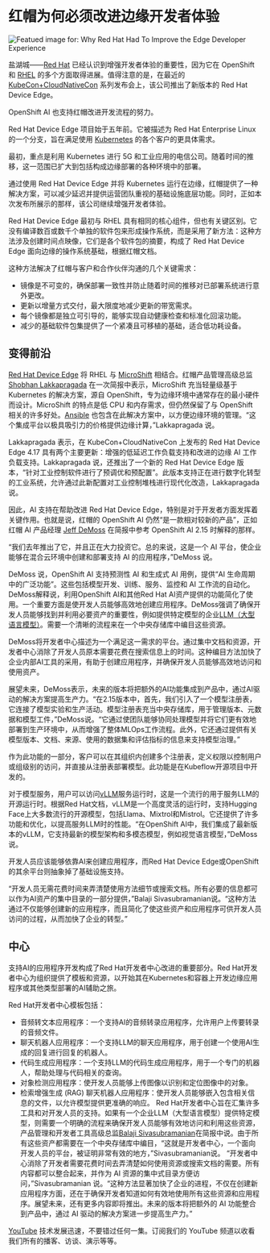 # 红帽为何必须改进边缘开发者体验

![Featued image for: Why Red Hat Had To Improve the Edge Developer Experience](https://cdn.thenewstack.io/media/2024/11/cc739340-planet-volumes-bq1nbwrwzwe-unsplash-1024x585.jpg)

盐湖城——[Red Hat](https://www.openshift.com/try?utm_content=inline+mention) 已经认识到增强开发者体验的重要性，因为它在 OpenShift 和 [RHEL](https://thenewstack.io/configure-multiple-websites-on-a-single-rhel-based-apache-host/) 的多个方面取得进展。值得注意的是，在最近的 [KubeCon+CloudNativeCon](https://events.linuxfoundation.org/kubecon-cloudnativecon-north-america/) 系列发布会上，该公司推出了新版本的 Red Hat Device Edge。

OpenShift AI 也支持红帽改进开发流程的努力。

Red Hat Device Edge 项目始于五年前。它被描述为 Red Hat Enterprise Linux 的一个分支，旨在满足使用 [Kubernetes](https://thenewstack.io/kubernetes/) 的各个客户的更具体需求。

最初，重点是利用 Kubernetes 进行 5G 和工业应用的电信公司。随着时间的推移，这一范围已扩大到包括构成边缘部署的各种环境中的部署。

通过使用 Red Hat Device Edge 并将 Kubernetes 运行在边缘，红帽提供了一种解决方案，可以减少延迟并提供运营团队重视的基础设施底层功能。同时，正如本次发布所展示的那样，该公司继续增强开发者体验。

Red Hat Device Edge 最初与 RHEL 具有相同的核心组件，但也有关键区别。它没有编译数百或数千个单独的软件包来形成操作系统，而是采用了新方法：这种方法涉及创建时间点映像，它们是各个软件包的摘要，构成了 Red Hat Device Edge 面向边缘的操作系统基础，根据红帽文档。

这种方法解决了红帽与客户和合作伙伴沟通的几个关键需求：

- 镜像是不可变的，确保部署一致性并防止随着时间的推移对已部署系统进行意外更改。
- 更新以增量方式交付，最大限度地减少更新的带宽需求。
- 每个镜像都是独立可引导的，能够实现自动健康检查和标准化回滚功能。
- 减少的基础软件包集提供了一个紧凑且可移植的基础，适合低功耗设备。

## 变得前沿

[Red Hat Device Edge](https://www.redhat.com/en/technologies/device-edge) 将 RHEL 与 [MicroShift](https://www.redhat.com/en/topics/edge-computing/microshift) 相结合。红帽产品管理高级总监 [Shobhan Lakkapragada](https://www.linkedin.com/in/shobhan) 在一次简报中表示，MicroShift 充当轻量级基于 Kubernetes 的解决方案，源自 OpenShift，专为边缘环境中通常存在的最小硬件而设计。MicroShift 的特点是低 CPU 和内存需求，但仍然保留了与 OpenShift 相关的许多好处。[Ansible](https://thenewstack.io/red-hat-ansible-lightspeed-uses-ai-to-automate-infrastructure-management/) 也包含在此解决方案中，以方便边缘环境的管理。“这个集成平台以极具吸引力的价格提供边缘计算，”Lakkapragada 说。

Lakkapragada 表示，在 KubeCon+CloudNativeCon 上发布的 Red Hat Device Edge 4.17 具有两个主要更新：增强的低延迟工作负载支持和改进的边缘 AI 工作负载支持。Lakkapragada 说，还推出了一个新的 Red Hat Device Edge 版本，“针对工业控制软件进行了预调优和预配置”。此版本支持正在进行数字化转型的工业系统，允许通过此新配置对工业控制堆栈进行现代化改造，Lakkapragada 说。

因此，AI 支持在帮助改进 Red Hat Device Edge，特别是对于开发者方面发挥着关键作用。也就是说，红帽的 OpenShift AI 仍然“是一款相对较新的产品”，正如红帽 AI 产品经理 [Jeff DeMoss](https://www.linkedin.com/in/jeff-demoss/) 在简报中参考 OpenShift AI 2.15 时解释的那样。

“我们去年推出了它，并且正在大力投资它。总的来说，这是一个 AI 平台，使企业能够在混合云环境中创建和部署支持 AI 的应用程序，”DeMoss 说。

DeMoss 说，OpenShift AI 支持预测性 AI 和生成式 AI 用例，提供“AI 生命周期中的广泛功能”。这些包括模型开发、训练、服务、监控和 AI 工作流的自动化。
DeMoss解释说，利用OpenShift AI和其他Red Hat AI资产提供的功能简化了使用。一个重要方面是使开发人员能够高效地创建应用程序。DeMoss强调了确保开发人员能够找到并利用必要资产的重要性，例如提供特定模型的企业[LLM（大型语言模型）](https://thenewstack.io/llm/)。需要一个清晰的流程来在一个中央存储库中编目这些资源。

DeMoss将开发者中心描述为一个满足这一需求的平台。通过集中文档和资源，开发者中心消除了开发人员原本需要花费在搜索信息上的时间。这种编目方法加快了企业内部AI工具的采用，有助于创建应用程序，并确保开发人员能够高效地访问和使用资产。

展望未来，DeMoss表示，未来的版本将把额外的AI功能集成到产品中，通过AI驱动的解决方案提高生产力。“在2.15版本中，首先，我们引入了一个模型注册表，它连接了模型实验和生产活动。模型注册表充当中央存储库，用于管理版本、元数据和模型工件，”DeMoss说。“它通过使团队能够协同处理模型并将它们更有效地部署到生产环境中，从而增强了整体MLOps工作流程。此外，它还通过提供有关模型版本、文档、来源、使用的数据集和评估指标的信息来支持模型治理。”

作为此功能的一部分，客户可以在其组织内创建多个注册表，定义权限以控制用户或组级别的访问，并直接从注册表部署模型。此功能是在Kubeflow开源项目中开发的。

对于模型服务，用户可以访问[vLLM](https://github.com/vllm-project/vllm)服务运行时，这是一个流行的用于服务LLM的开源运行时。根据Red Hat文档，vLLM是一个高度灵活的运行时，支持Hugging Face上大多数流行的开源模型，包括Llama、Mixtrol和Mistrol。它还提供了许多功能和优化，以提高服务LLM时的性能。“在OpenShift AI中，我们集成了最新版本的vLLM，它支持最新的模型架构和多模态模型，例如视觉语言模型，”DeMoss说。

开发人员应该能够依靠AI来创建应用程序，而Red Hat Device Edge或OpenShift的其余平台则抽象掉了基础设施支持。

“开发人员无需花费时间来弄清楚使用方法细节或搜索文档。所有必要的信息都可以作为AI资产的集中目录的一部分提供，”Balaji Sivasubramanian说。“这种方法通过不仅能够创建新的应用程序，而且简化了使这些资产和应用程序可供开发人员访问的过程，从而加快了企业的转型。”


## 中心
支持AI的应用程序开发构成了Red Hat开发者中心改进的重要部分。Red Hat开发者中心为组织提供了模板和资源，以开始其在Kubernetes和容器上开发边缘应用程序或其他类型部署的AI辅助之旅。

Red Hat开发者中心模板包括：

- 音频转文本应用程序：一个支持AI的音频转录应用程序，允许用户上传要转录的音频文件。
- 聊天机器人应用程序：一个支持LLM的聊天应用程序，用于创建一个使用AI生成的回复进行回复的机器人。
- 代码生成应用程序：一个支持LLM的代码生成应用程序，用于一个专门的机器人，帮助处理与代码相关的查询。
- 对象检测应用程序：使开发人员能够上传图像以识别和定位图像中的对象。
- 检索增强生成 (RAG) 聊天机器人应用程序：使开发人员能够嵌入包含相关信息的文件，以允许模型提供更准确的响应。
Red Hat开发者中心旨在汇集许多工具和对开发人员的支持。如果有一个企业LLM（大型语言模型）提供特定模型，则需要一个明确的流程来确保开发人员能够有效地访问和利用这些资源，产品管理和开发者工具高级总监[Balaji Sivasubramanian](https://www.linkedin.com/in/balajisiva)在简报中说。由于所有这些资产都需要在一个中央存储库中编目，“这就是开发者中心，一个面向开发人员的平台，被证明非常有效的地方，”Sivasubramanian说。
“开发者中心消除了开发者需要花费时间去弄清楚如何使用资源或搜索文档的需要。所有内容都可以整合起来，并作为 AI 资源的集中式目录方便访问，”Sivasubramanian 说。“这种方法显著加快了企业的进程，不仅在创建新应用程序方面，还在于确保开发者知道如何有效地使用所有这些资源和应用程序。展望未来，还有更多内容即将推出。未来的版本将把额外的 AI 功能整合到产品中，通过 AI 驱动的解决方案进一步提高生产力。”

[YouTube](https://youtube.com/thenewstack?sub_confirmation=1) 技术发展迅速，不要错过任何一集。订阅我们的 YouTube 频道以收看我们所有的播客、访谈、演示等等。